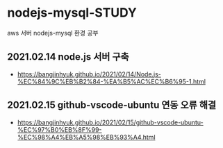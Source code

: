 # nodejs-mysql-STUDY
aws 서버 nodejs-mysql 환경 공부

## 2021.02.14 node.js 서버 구축
+ https://bangjinhyuk.github.io/2021/02/14/Node.js-%EC%84%9C%EB%B2%84-%EA%B5%AC%EC%B6%95-1.html
	
## 2021.02.15 github-vscode-ubuntu 연동 오류 해결
+ https://bangjinhyuk.github.io/2021/02/15/github-vscode-ubuntu-%EC%97%B0%EB%8F%99-%EC%98%A4%EB%A5%98%EB%93%A4.html


	

